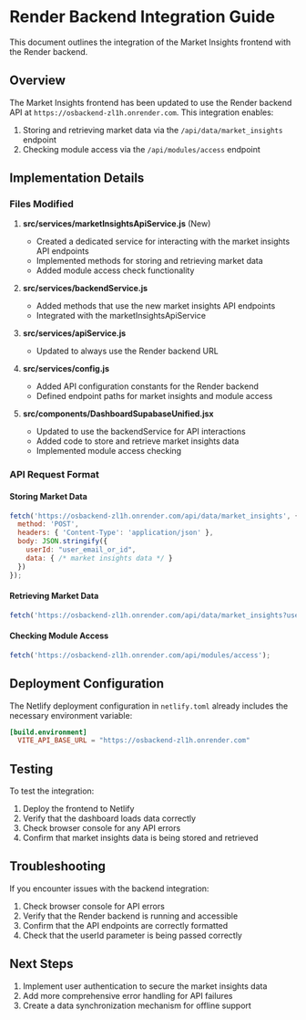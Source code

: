 # Render Backend Integration Guide

This document outlines the integration of the Market Insights frontend with the Render backend.

## Overview

The Market Insights frontend has been updated to use the Render backend API at `https://osbackend-zl1h.onrender.com`. This integration enables:

1. Storing and retrieving market data via the `/api/data/market_insights` endpoint
2. Checking module access via the `/api/modules/access` endpoint

## Implementation Details

### Files Modified

1. **src/services/marketInsightsApiService.js** (New)
   - Created a dedicated service for interacting with the market insights API endpoints
   - Implemented methods for storing and retrieving market data
   - Added module access check functionality

2. **src/services/backendService.js**
   - Added methods that use the new market insights API endpoints
   - Integrated with the marketInsightsApiService

3. **src/services/apiService.js**
   - Updated to always use the Render backend URL

4. **src/services/config.js**
   - Added API configuration constants for the Render backend
   - Defined endpoint paths for market insights and module access

5. **src/components/DashboardSupabaseUnified.jsx**
   - Updated to use the backendService for API interactions
   - Added code to store and retrieve market insights data
   - Implemented module access checking

### API Request Format

#### Storing Market Data
```javascript
fetch('https://osbackend-zl1h.onrender.com/api/data/market_insights', {
  method: 'POST',
  headers: { 'Content-Type': 'application/json' },
  body: JSON.stringify({
    userId: "user_email_or_id",
    data: { /* market insights data */ }
  })
});
```

#### Retrieving Market Data
```javascript
fetch('https://osbackend-zl1h.onrender.com/api/data/market_insights?userId=user_email_or_id');
```

#### Checking Module Access
```javascript
fetch('https://osbackend-zl1h.onrender.com/api/modules/access');
```

## Deployment Configuration

The Netlify deployment configuration in `netlify.toml` already includes the necessary environment variable:

```toml
[build.environment]
  VITE_API_BASE_URL = "https://osbackend-zl1h.onrender.com"
```

## Testing

To test the integration:

1. Deploy the frontend to Netlify
2. Verify that the dashboard loads data correctly
3. Check browser console for any API errors
4. Confirm that market insights data is being stored and retrieved

## Troubleshooting

If you encounter issues with the backend integration:

1. Check browser console for API errors
2. Verify that the Render backend is running and accessible
3. Confirm that the API endpoints are correctly formatted
4. Check that the userId parameter is being passed correctly

## Next Steps

1. Implement user authentication to secure the market insights data
2. Add more comprehensive error handling for API failures
3. Create a data synchronization mechanism for offline support
